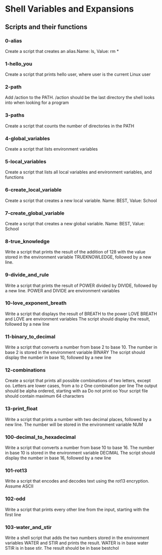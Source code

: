 # Shell Variables and Expansions

## Scripts and their functions

### 0-alias
Create a script that creates an alias.Name: ls, Value: rm *

### 1-hello_you
Create a script that prints hello user, where user is the current Linux user

### 2-path
Add /action to the PATH. /action should be the last directory the shell looks into when looking for a program

### 3-paths
Create a script that counts the number of directories in the PATH

### 4-global_variables
Create a script that lists environment variables

### 5-local_variables
Create a script that lists all local variables and environment variables, and functions

### 6-create_local_variable
Create a script that creates a new local variable. Name: BEST, Value: School

### 7-create_global_variable
Create a script that creates a new global variable. Name: BEST, Value: School

### 8-true_knowledge
Write a script that prints the result of the addition of 128 with the value stored in the environment variable TRUEKNOWLEDGE, followed by a new line.

### 9-divide_and_rule
Write a script that prints the result of POWER divided by DIVIDE, followed by a new line. POWER and DIVIDE are environment variables

### 10-love_exponent_breath
Write a script that displays the result of BREATH to the power LOVE
BREATH and LOVE are environment variables
The script should display the result, followed by a new line

### 11-binary_to_decimal
Write a script that converts a number from base 2 to base 10.
The number in base 2 is stored in the environment variable BINARY
The script should display the number in base 10, followed by a new line

### 12-combinations
Create a script that prints all possible combinations of two letters, except oo.
Letters are lower cases, from a to z
One combination per line
The output should be alpha ordered, starting with aa
Do not print oo
Your script file should contain maximum 64 characters

### 13-print_float
Write a script that prints a number with two decimal places, followed by a new line. The number will be stored in the environment variable NUM

### 100-decimal_to_hexadecimal
Write a script that converts a number from base 10 to base 16.
The number in base 10 is stored in the environment variable DECIMAL
The script should display the number in base 16, followed by a new line

### 101-rot13
Write a script that encodes and decodes text using the rot13 encryption. Assume ASCII

### 102-odd
Write a script that prints every other line from the input, starting with the first line

### 103-water_and_stir
Write a shell script that adds the two numbers stored in the environment variables WATER and STIR and prints the result.
WATER is in base water
STIR is in base stir.
The result should be in base bestchol
